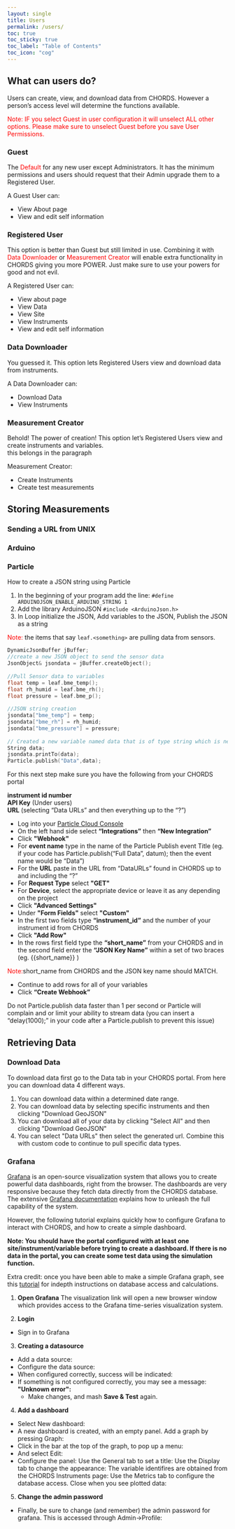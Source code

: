 ```yaml
---
layout: single
title: Users
permalink: /users/
toc: true
toc_sticky: true
toc_label: "Table of Contents"
toc_icon: "cog"
---
```


## What can users do?

 Users can create, view, and download data from CHORDS. However a person’s access level will determine the functions available.

<font color="red">Note: IF you select Guest in user configuration it will unselect ALL other options. Please make sure to unselect Guest before you save User Permissions.</font>


### Guest

The <font color="red">Default </font> for any new user except Administrators. It has the minimum permissions and users should request that their Admin upgrade them to a Registered User.

A Guest User can:
- View About page
- View and edit self information

### Registered User

This option is better than Guest but still limited in use. Combining it with <font color="red"> Data Downloader </font> or <font color="red"> Measurement Creator </font> will enable extra functionality in CHORDS giving you more POWER. Just make sure to use your powers for good and not evil.

A Registered User can:
- View about page
- View Data
- View Site
- View Instruments
- View and edit self information

### Data Downloader

You guessed it. This option lets Registered Users view and download data from instruments.

A Data Downloader can:
- Download Data
- View Instruments

### Measurement Creator

Behold! The power of creation! This option let’s Registered Users view and create instruments and variables.  
this belongs in the paragraph

Measurement Creator:
- Create Instruments
- Create test measurements


## Storing Measurements

### Sending a URL from UNIX
<!-- To post data to your chords portal
``curl --data "param1=value1&param2=value2" http://hostname/resource`` -->


### Arduino
### Particle
How to create a JSON string using Particle

1. In the beginning of your program add the line: ``#define ARDUINOJSON_ENABLE_ARDUINO_STRING 1``
2. Add the library ArduinoJSON ``#include <ArduinoJson.h>``
3. In Loop initialize the JSON, Add variables to the JSON, Publish the JSON as a string

<font color="red">Note:</font> the items that say ``leaf.<something>`` are pulling data from sensors.

```c
DynamicJsonBuffer jBuffer; 
//create a new JSON object to send the sensor data
JsonObject& jsondata = jBuffer.createObject();
 
//Pull Sensor data to variables
float temp = leaf.bme_temp();
float rh_humid = leaf.bme_rh();
float pressure = leaf.bme_p();
 
//JSON string creation
jsondata["bme_temp"] = temp;
jsondata["bme_rh"] = rh_humid;
jsondata["bme_pressure"] = pressure;
 
// Created a new variable named data that is of type string which is needed for particle publish
String data;
jsondata.printTo(data);
Particle.publish("Data",data);
```

For this next step make sure you have the following from your CHORDS portal

**instrument id number**  
**API Key** (Under users)  
**URL** (selecting “Data URLs” and then everything up to the “?”)  

- Log into your [Particle Cloud Console](https://login.particle.io/login?redirect=https://console.particle.io/devices)
- On the left hand side select **“Integrations”** then **“New Integration”**
- Click **"Webhook"**
- For **event name** type in the name of the Particle Publish event Title (eg. if your code has Particle.publish(“Full Data”, datum); then the event name would be “Data”)
- For the **URL** paste in the URL from “DataURLs” found in CHORDS up to and including the “?”
- For **Request Type** select **"GET"**
- For **Device**, select the appropriate device or leave it as any depending on the project
- Click **"Advanced Settings"**
- Under **"Form Fields"** select **"Custom"**
- In the first two fields type **“instrument_id”** and the number of your instrument id from CHORDS
- Click **"Add Row"**
- In the rows first field type the **“short_name”** from your CHORDS and in the second field enter the **“JSON Key Name”** within a set of two braces (eg. {{short_name}} )

<font color="red">Note:</font>short_name from CHORDS and the JSON key name should MATCH. 
- Continue to add rows for all of your variables
- Click **“Create Webhook”**
<p class="notice--primary">Do not Particle.publish data faster than 1 per second or Particle will complain and or limit your ability to stream data (you can insert a “delay(1000);” in your code after a Particle.publish to prevent this issue)</p>

## Retrieving Data 

### Download Data

To download data first go to the Data tab in your CHORDS portal. From here you can download data 4 different ways.

1. You can download data within a determined date range.
2. You can download data by selecting specific instruments and then clicking "Download GeoJSON"
3. You can download all of your data by clicking "Select All" and then clicking "Download GeoJSON"
4. You can select "Data URLs" then select the generated url. Combine this with custom code to continue to pull specific data types.

### Grafana
[Grafana](https://grafana.com) is an open-source visualization system that allows you to create powerful data dashboards, right from the browser. The dashboards are very responsive because they fetch data directly from the CHORDS database. The extensive [Grafana documentation](http://docs.grafana.org) explains how to unleash the full capability of the system.

However, the following tutorial explains quickly how to configure Grafana to interact with CHORDS, and how to create a simple dashboard.

**Note: You should have the portal configured with at least one site/instrument/variable before trying to create a dashboard. If there is no data in the portal, you can create some test data using the simulation function.**

Extra credit: once you have been able to make a simple Grafana graph, see this [tutorial](http://docs.grafana.org/features/datasources/influxdb/) for indepth instructions on database access and calculations.

1. **Open Grafana**
  The visualization link will open a new browser window which provides access to the Grafana time-series visualization system.

2. **Login**
  - Sign in to Grafana

3. **Creating a datasource**
  - Add a data source:
  - Configure the data source:
  - When configured correctly, success will be indicated:
  - If something is not configured correctly, you may see a message: **"Unknown error":**
    - Make changes, and mash **Save & Test** again.

4. **Add a dashboard**
  - Select New dashboard:
  - A new dashboard is created, with an empty panel. Add a graph by pressing Graph:
  - Click in the bar at the top of the graph, to pop up a menu:
  - And select Edit:
  - Configure the panel: 
    Use the General tab to set a title:
    Use the Display tab to change the appearance:
    The variable identifires are obtained from the CHORDS Instruments page:
    Use the Metrics tab to configure the database access. Close when you see plotted data:

5. **Change the admin password**
  - Finally, be sure to change (and remember) the admin password for grafana. This is accessed through Admin->Profile:
